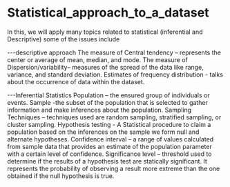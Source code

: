 # Statistical_approach_to_a_dataset
In this, we will apply many topics related to statistical (inferential and Descriptive)
some of the issues include 

---descriptive approach 
The measure of Central tendency – represents the center or average of mean, median, and mode.
The measure of Dispersion/variability– measures of the spread of the data like range, variance, and standard deviation.
Estimates of frequency distribution - talks about the occurrence of data within the dataset.

---Inferential Statistics
Population – the ensured group of individuals or events.
Sample -the subset of the population that is selected to gather information and make inferences
about the population.
Sampling Techniques – techniques used are random sampling, stratified sampling, or cluster
sampling.
Hypothesis testing - A Statistical procedure to claim a population based on the
inferences on the sample we form null and alternate hypotheses.
Confidence interval – a range of values calculated from sample data that provides an
estimate of the population parameter with a certain level of confidence.
Significance level – threshold used to determine if the results of a hypothesis test are
statically significant. It represents the probability of observing a result more extreme than
the one obtained if the null hypothesis is true. 
